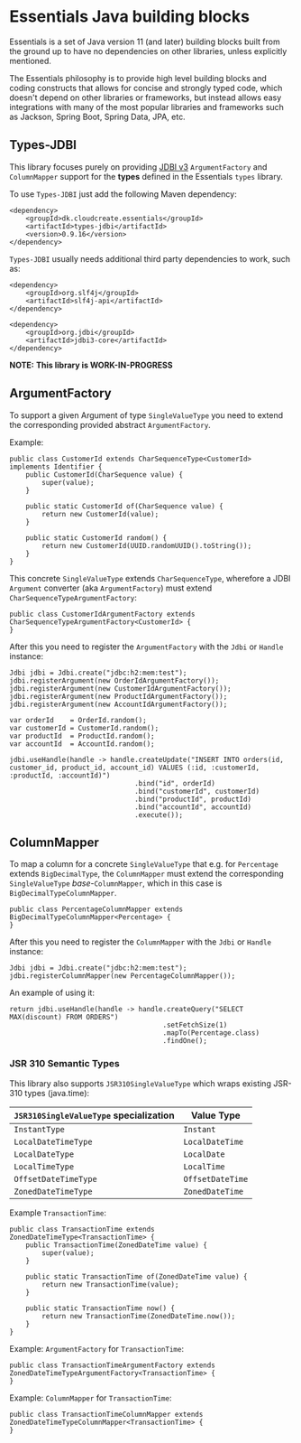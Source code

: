 # Essentials Java building blocks

Essentials is a set of Java version 11 (and later) building blocks built from the ground up to have no dependencies
on other libraries, unless explicitly mentioned.

The Essentials philosophy is to provide high level building blocks and coding constructs that allows for concise and
strongly typed code, which doesn't depend on other libraries or frameworks, but instead allows easy integrations with
many of the most popular libraries and frameworks such as Jackson, Spring Boot, Spring Data, JPA, etc.

## Types-JDBI

This library focuses purely on providing [JDBI v3](https://jdbi.org) `ArgumentFactory` and `ColumnMapper` support for the **types** defined in the Essentials `types`
library.

To use `Types-JDBI` just add the following Maven dependency:
```
<dependency>
    <groupId>dk.cloudcreate.essentials</groupId>
    <artifactId>types-jdbi</artifactId>
    <version>0.9.16</version>
</dependency>
```

`Types-JDBI` usually needs additional third party dependencies to work, such as:
```
<dependency>
    <groupId>org.slf4j</groupId>
    <artifactId>slf4j-api</artifactId>
</dependency>

<dependency>
    <groupId>org.jdbi</groupId>
    <artifactId>jdbi3-core</artifactId>
</dependency>
```

**NOTE:**
**This library is WORK-IN-PROGRESS**

## ArgumentFactory
To support a given Argument of type `SingleValueType` you need to extend the corresponding provided
abstract `ArgumentFactory`.

Example:

```
public class CustomerId extends CharSequenceType<CustomerId> implements Identifier {
    public CustomerId(CharSequence value) {
        super(value);
    }

    public static CustomerId of(CharSequence value) {
        return new CustomerId(value);
    }

    public static CustomerId random() {
        return new CustomerId(UUID.randomUUID().toString());
    }
}
```

This concrete `SingleValueType` extends `CharSequenceType`, wherefore a JDBI `Argument`
converter (aka `ArgumentFactory`) must extend `CharSequenceTypeArgumentFactory`:

```
public class CustomerIdArgumentFactory extends CharSequenceTypeArgumentFactory<CustomerId> {
}
```

After this you need to register the `ArgumentFactory` with the `Jdbi` or `Handle` instance:

```
Jdbi jdbi = Jdbi.create("jdbc:h2:mem:test");
jdbi.registerArgument(new OrderIdArgumentFactory());
jdbi.registerArgument(new CustomerIdArgumentFactory());
jdbi.registerArgument(new ProductIdArgumentFactory());
jdbi.registerArgument(new AccountIdArgumentFactory());
    
var orderId    = OrderId.random();
var customerId = CustomerId.random();
var productId  = ProductId.random();
var accountId  = AccountId.random();

jdbi.useHandle(handle -> handle.createUpdate("INSERT INTO orders(id, customer_id, product_id, account_id) VALUES (:id, :customerId, :productId, :accountId)")
                               .bind("id", orderId)
                               .bind("customerId", customerId)
                               .bind("productId", productId)
                               .bind("accountId", accountId)
                               .execute());
```

## ColumnMapper
To map a column for a concrete `SingleValueType` that e.g. for `Percentage` extends `BigDecimalType`, the
`ColumnMapper` must extend the corresponding `SingleValueType` *base*-`ColumnMapper`, which in this case is `BigDecimalTypeColumnMapper`.

```
public class PercentageColumnMapper extends BigDecimalTypeColumnMapper<Percentage> {
}
```

After this you need to register the `ColumnMapper` with the `Jdbi` or `Handle` instance:
```
Jdbi jdbi = Jdbi.create("jdbc:h2:mem:test");
jdbi.registerColumnMapper(new PercentageColumnMapper());
```

An example of using it:
```
return jdbi.useHandle(handle -> handle.createQuery("SELECT MAX(discount) FROM ORDERS")
                                      .setFetchSize(1)
                                      .mapTo(Percentage.class)
                                      .findOne();
```

### JSR 310 Semantic Types

This library also supports `JSR310SingleValueType` which wraps existing JSR-310 types (java.time):

| `JSR310SingleValueType` specialization | Value Type |
|----------------------------------|-------------------------|
| `InstantType`                    | `Instant`               |
| `LocalDateTimeType`              | `LocalDateTime`         |
| `LocalDateType`                  | `LocalDate`             |
| `LocalTimeType`                  | `LocalTime`             |
| `OffsetDateTimeType`             | `OffsetDateTime`        |
| `ZonedDateTimeType`              | `ZonedDateTime`         |

Example `TransactionTime`:
```
public class TransactionTime extends ZonedDateTimeType<TransactionTime> {
    public TransactionTime(ZonedDateTime value) {
        super(value);
    }

    public static TransactionTime of(ZonedDateTime value) {
        return new TransactionTime(value);
    }

    public static TransactionTime now() {
        return new TransactionTime(ZonedDateTime.now());
    }
}
```

Example: `ArgumentFactory` for `TransactionTime`:
```
public class TransactionTimeArgumentFactory extends ZonedDateTimeTypeArgumentFactory<TransactionTime> {
}
```

Example: `ColumnMapper` for `TransactionTime`:
```
public class TransactionTimeColumnMapper extends ZonedDateTimeTypeColumnMapper<TransactionTime> {
}
```